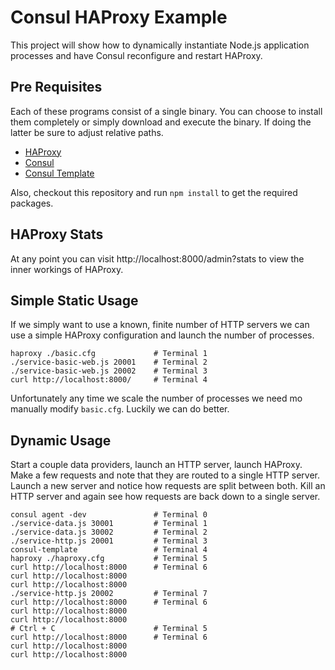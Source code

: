 # Consul HAProxy Example

This project will show how to dynamically instantiate Node.js application processes and have Consul reconfigure and restart HAProxy.

## Pre Requisites

Each of these programs consist of a single binary. You can choose to install them completely or simply download and execute the binary. If doing the latter be sure to adjust relative paths.

* [HAProxy](http://www.haproxy.org/)
* [Consul](https://github.com/hashicorp/consul)
* [Consul Template](https://github.com/hashicorp/consul-template)

Also, checkout this repository and run `npm install` to get the required packages.

## HAProxy Stats

At any point you can visit http://localhost:8000/admin?stats to view the inner workings of HAProxy.

## Simple Static Usage

If we simply want to use a known, finite number of HTTP servers we can use a simple HAProxy configuration and launch the number of processes.

```shell
haproxy ./basic.cfg             # Terminal 1
./service-basic-web.js 20001    # Terminal 2
./service-basic-web.js 20002    # Terminal 3
curl http://localhost:8000/     # Terminal 4
```

Unfortunately any time we scale the number of processes we need mo manually modify `basic.cfg`. Luckily we can do better.

## Dynamic Usage

Start a couple data providers, launch an HTTP server, launch HAProxy. Make a few requests and note that they are routed to a single HTTP server. Launch a new server and notice how requests are split between both. Kill an HTTP server and again see how requests are back down to a single server.

```shell
consul agent -dev               # Terminal 0
./service-data.js 30001         # Terminal 1
./service-data.js 30002         # Terminal 2
./service-http.js 20001         # Terminal 3
consul-template                 # Terminal 4
haproxy ./haproxy.cfg           # Terminal 5
curl http://localhost:8000      # Terminal 6
curl http://localhost:8000
curl http://localhost:8000
./service-http.js 20002         # Terminal 7
curl http://localhost:8000      # Terminal 6
curl http://localhost:8000
curl http://localhost:8000
# Ctrl + C                      # Terminal 5
curl http://localhost:8000      # Terminal 6
curl http://localhost:8000
curl http://localhost:8000
```
